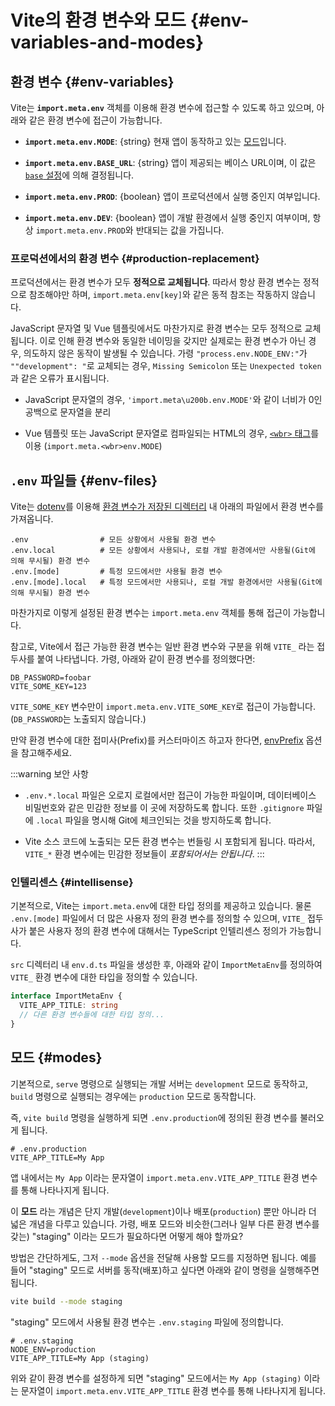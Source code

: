 # Vite의 환경 변수와 모드 {#env-variables-and-modes}

## 환경 변수 {#env-variables}

Vite는 **`import.meta.env`** 객체를 이용해 환경 변수에 접근할 수 있도록 하고 있으며, 아래와 같은 환경 변수에 접근이 가능합니다.

- **`import.meta.env.MODE`**: {string} 현재 앱이 동작하고 있는 [모드](#modes)입니다.

- **`import.meta.env.BASE_URL`**: {string} 앱이 제공되는 베이스 URL이며, 이 값은 [`base` 설정](/config/#base)에 의해 결정됩니다.

- **`import.meta.env.PROD`**: {boolean} 앱이 프로덕션에서 실행 중인지 여부입니다.

- **`import.meta.env.DEV`**: {boolean} 앱이 개발 환경에서 실행 중인지 여부이며, 항상 `import.meta.env.PROD`와 반대되는 값을 가집니다.

### 프로덕션에서의 환경 변수 {#production-replacement}

프로덕션에서는 환경 변수가 모두 **정적으로 교체됩니다**. 따라서 항상 환경 변수는 정적으로 참조해야만 하며, `import.meta.env[key]`와 같은 동적 참조는 작동하지 않습니다.

JavaScript 문자열 및 Vue 템플릿에서도 마찬가지로 환경 변수는 모두 정적으로 교체됩니다. 이로 인해 환경 변수와 동일한 네이밍을 갖지만 실제로는 환경 변수가 아닌 경우, 의도하지 않은 동작이 발생될 수 있습니다. 가령 `"process.env.NODE_ENV:"`가 `""development": "`로 교체되는 경우, `Missing Semicolon` 또는 `Unexpected token`과 같은 오류가 표시됩니다.

- JavaScript 문자열의 경우, `'import.meta\u200b.env.MODE'`와 같이 너비가 0인 공백으로 문자열을 분리

- Vue 템플릿 또는 JavaScript 문자열로 컴파일되는 HTML의 경우, [`<wbr>` 태그](https://developer.mozilla.org/en-US/docs/Web/HTML/Element/wbr)를 이용 (`import.meta.<wbr>env.MODE`)

## `.env` 파일들 {#env-files}

Vite는 [dotenv](https://github.com/motdotla/dotenv)를 이용해 [환경 변수가 저장된 디렉터리](/config/#envdir) 내 아래의 파일에서 환경 변수를 가져옵니다.

```
.env                # 모든 상황에서 사용될 환경 변수
.env.local          # 모든 상황에서 사용되나, 로컬 개발 환경에서만 사용될(Git에 의해 무시될) 환경 변수
.env.[mode]         # 특정 모드에서만 사용될 환경 변수
.env.[mode].local   # 특정 모드에서만 사용되나, 로컬 개발 환경에서만 사용될(Git에 의해 무시될) 환경 변수
```

마찬가지로 이렇게 설정된 환경 변수는 `import.meta.env` 객체를 통해 접근이 가능합니다.

참고로, Vite에서 접근 가능한 환경 변수는 일반 환경 변수와 구분을 위해 `VITE_` 라는 접두사를 붙여 나타냅니다. 가령, 아래와 같이 환경 변수를 정의했다면:

```
DB_PASSWORD=foobar
VITE_SOME_KEY=123
```

`VITE_SOME_KEY` 변수만이 `import.meta.env.VITE_SOME_KEY`로 접근이 가능합니다. (`DB_PASSWORD`는 노출되지 않습니다.)

만약 환경 변수에 대한 접미사(Prefix)를 커스터마이즈 하고자 한다면, [envPrefix](/config/index#envprefix) 옵션을 참고해주세요.

:::warning 보안 사항

- `.env.*.local` 파일은 오로지 로컬에서만 접근이 가능한 파일이며, 데이터베이스 비밀번호와 같은 민감한 정보를 이 곳에 저장하도록 합니다. 또한 `.gitignore` 파일에 `.local` 파일을 명시해 Git에 체크인되는 것을 방지하도록 합니다.

- Vite 소스 코드에 노출되는 모든 환경 변수는 번들링 시 포함되게 됩니다. 따라서, `VITE_*` 환경 변수에는 민감한 정보들이 _포함되어서는 안됩니다_.
  :::

### 인텔리센스 {#intellisense}

기본적으로, Vite는 `import.meta.env`에 대한 타입 정의를 제공하고 있습니다. 물론 `.env.[mode]` 파일에서 더 많은 사용자 정의 환경 변수를 정의할 수 있으며, `VITE_` 접두사가 붙은 사용자 정의 환경 변수에 대해서는 TypeScript 인텔리센스 정의가 가능합니다.

`src` 디렉터리 내 `env.d.ts` 파일을 생성한 후, 아래와 같이 `ImportMetaEnv`를 정의하여 `VITE_` 환경 변수에 대한 타입을 정의할 수 있습니다.

```typescript
interface ImportMetaEnv {
  VITE_APP_TITLE: string
  // 다른 환경 변수들에 대한 타입 정의...
}
```

## 모드 {#modes}

기본적으로, `serve` 명령으로 실행되는 개발 서버는 `development` 모드로 동작하고, `build` 명령으로 실행되는 경우에는 `production` 모드로 동작합니다.

즉, `vite build` 명령을 실행하게 되면 `.env.production`에 정의된 환경 변수를 불러오게 됩니다.

```
# .env.production
VITE_APP_TITLE=My App
```

앱 내에서는 `My App` 이라는 문자열이 `import.meta.env.VITE_APP_TITLE` 환경 변수를 통해 나타나지게 됩니다.

이 **모드** 라는 개념은 단지 개발(`development`)이나 배포(`production`) 뿐만 아니라 더 넓은 개념을 다루고 있습니다. 가령, 배포 모드와 비슷한(그러나 일부 다른 환경 변수를 갖는) "staging" 이라는 모드가 필요하다면 어떻게 해야 할까요?

방법은 간단하게도, 그저 `--mode` 옵션을 전달해 사용할 모드를 지정하면 됩니다. 예를 들어 "staging" 모드로 서버를 동작(배포)하고 싶다면 아래와 같이 명령을 실행해주면 됩니다.

```bash
vite build --mode staging
```

"staging" 모드에서 사용될 환경 변수는 `.env.staging` 파일에 정의합니다.

```
# .env.staging
NODE_ENV=production
VITE_APP_TITLE=My App (staging)
```

위와 같이 환경 변수를 설정하게 되면 "staging" 모드에서는 `My App (staging)` 이라는 문자열이 `import.meta.env.VITE_APP_TITLE` 환경 변수를 통해 나타나지게 됩니다.

